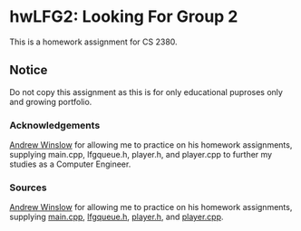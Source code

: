 # hwLFG2: Looking For Group 2
This is a homework assignment for CS 2380.

## Notice
Do not copy this assignment as this is for only educational puproses only and growing portfolio.

### Acknowledgements
[Andrew Winslow](https://github.com/andrewwinslow) for allowing me to practice on his homework assignments, supplying main.cpp, lfgqueue.h, player.h, and player.cpp to further my studies as a Computer Engineer.

### Sources
[Andrew Winslow](https://github.com/andrewwinslow/cs2/tree/master/hwLFG2) for allowing me to practice on his homework assignments, supplying [main.cpp](https://github.com/andrewwinslow/cs2/blob/master/hwLFG2/main.cpp), [lfgqueue.h](https://github.com/andrewwinslow/cs2/blob/master/hwLFG2/lfgqueue.h), [player.h](https://github.com/andrewwinslow/cs2/blob/master/hwLFG2/player.h), and [player.cpp](https://github.com/andrewwinslow/cs2/blob/master/hwLFG2/player.cpp).
